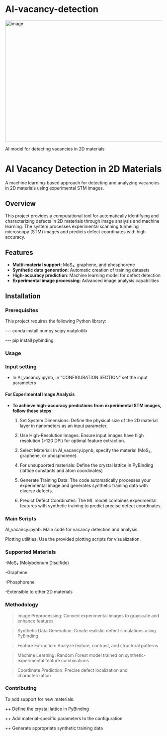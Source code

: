 # AI-vacancy-detection
<img width="708" height="390" alt="image" src="https://github.com/user-attachments/assets/420616b4-5815-4b29-8893-abf40c3b36ca" />

AI model for detecting vacancies in 2D materials
# AI Vacancy Detection in 2D Materials


A machine learning-based approach for detecting and analyzing vacancies in 2D materials using experimental STM images.

## Overview

This project provides a computational tool for automatically identifying and characterizing defects in 2D materials through image analysis and machine learning. The system processes experimental scanning tunneling microscopy (STM) images and predicts defect coordinates with high accuracy.

## Features

- **Multi-material support**: MoS₂, graphene, and phosphorene
- **Synthetic data generation**: Automatic creation of training datasets
- **High-accuracy prediction**: Machine learning model for defect detection
- **Experimental image processing**: Advanced image analysis capabilities

## Installation

### Prerequisites

This project requires the following Python library:

--- conda install numpy scipy matplotlib

--- pip install pybinding

### Usage
### Input setting

- In AI_vacancy.ipynb, in "CONFIGURATION SECTION" set the input parameters

#### For Experimental Image Analysis
- **To achieve high-accuracy predictions from experimental STM images, follow these steps**:

  1) Set System Dimensions: Define the physical size of the 2D material layer in nanometers as an input parameter.

  2) Use High-Resolution Images: Ensure input images have high resolution (>120 DPI) for optimal feature extraction.

  3) Select Material: In AI_vacancy.ipynb, specify the material (MoS₂, graphene, or phosphorene).

  4) For unsupported materials: Define the crystal lattice in PyBinding (lattice constants and atom coordinates)

  5) Generate Training Data: The code automatically processes your experimental image and generates synthetic training data with diverse defects.

  6) Predict Defect Coordinates: The ML model combines experimental features with synthetic training to predict precise defect coordinates.

### Main Scripts

  AI_vacancy.ipynb: Main code for vacancy detection and analysis

  Plotting utilities: Use the provided plotting scripts for visualization.

### Supported Materials

-MoS₂ (Molybdenum Disulfide)

-Graphene

-Phosphorene

-Extensible to other 2D materials

### Methodology

> Image Preprocessing: Convert experimental images to grayscale and enhance features

> Synthetic Data Generation: Create realistic defect simulations using PyBinding

> Feature Extraction: Analyze texture, contrast, and structural patterns

> Machine Learning: Random Forest model trained on synthetic-experimental feature combinations

> Coordinate Prediction: Precise defect localization and characterization

### Contributing

To add support for new materials:

  ++ Define the crystal lattice in PyBinding

  ++ Add material-specific parameters to the configuration

  ++ Generate appropriate synthetic training data
